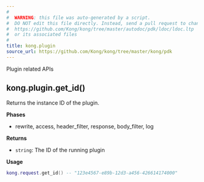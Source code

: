 ```yaml
---
#
#  WARNING: this file was auto-generated by a script.
#  DO NOT edit this file directly. Instead, send a pull request to change
#  https://github.com/Kong/kong/tree/master/autodoc/pdk/ldoc/ldoc.ltp
#  or its associated files
#
title: kong.plugin
source_url: https://github.com/Kong/kong/tree/master/kong/pdk
---
```


Plugin related APIs



## kong.plugin.get_id()

Returns the instance ID of the plugin.

**Phases**

* rewrite, access, header_filter, response, body_filter, log

**Returns**

* `string`:  The ID of the running plugin


**Usage**

``` lua
kong.request.get_id() -- "123e4567-e89b-12d3-a456-426614174000"
```


